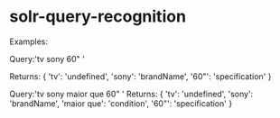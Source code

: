 solr-query-recognition
======================

Examples:

Query:'tv sony 60" '

Returns:
{
  'tv': 'undefined',
  'sony': 'brandName',
  '60"': 'specification'
}


Query:'tv sony maior que 60" '
Returns:
{
  'tv': 'undefined',
  'sony': 'brandName',
  'maior que': 'condition',
  '60"': 'specification'
}
